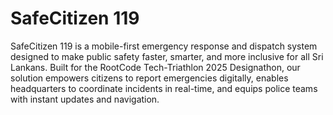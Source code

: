 # SafeCitizen 119

SafeCitizen 119 is a mobile-first emergency response and dispatch system designed to make public safety faster, smarter, and more inclusive for all Sri Lankans. Built for the RootCode Tech-Triathlon 2025 Designathon, our solution empowers citizens to report emergencies digitally, enables headquarters to coordinate incidents in real-time, and equips police teams with instant updates and navigation.